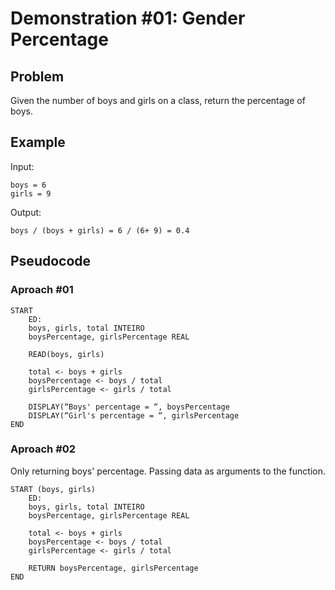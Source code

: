 # Demonstration #01: Gender Percentage

## Problem

Given the number of boys and girls on a class, return the percentage of boys. 

## Example

Input:

    boys = 6
    girls = 9

Output:

    boys / (boys + girls) = 6 / (6+ 9) = 0.4    

## Pseudocode

### Aproach #01

```pseudocode
START
    ED: 
    boys, girls, total INTEIRO
    boysPercentage, girlsPercentage REAL
    
    READ(boys, girls)
    
    total <- boys + girls
    boysPercentage <- boys / total
    girlsPercentage <- girls / total
    
    DISPLAY(“Boys' percentage = “, boysPercentage
    DISPLAY(“Girl's percentage = “, girlsPercentage
END
```

### Aproach #02

Only returning boys' percentage.
Passing data as arguments to the function.

```pseudocode
START (boys, girls)
    ED: 
    boys, girls, total INTEIRO
    boysPercentage, girlsPercentage REAL
    
    total <- boys + girls
    boysPercentage <- boys / total
    girlsPercentage <- girls / total
    
    RETURN boysPercentage, girlsPercentage
END
```